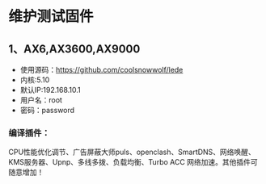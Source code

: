 

# 维护测试固件
## 1、AX6,AX3600,AX9000
- 使用源码：https://github.com/coolsnowwolf/lede
- 内核:5.10
- 默认IP:192.168.10.1
- 用户名：root
- 密码：password

### 编译插件：
CPU性能优化调节、广告屏蔽大师puls、openclash、SmartDNS、网络唤醒、KMS服务器、Upnp、多线多拨、负载均衡、Turbo ACC 网络加速。其他插件可随意增加！

